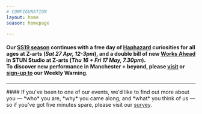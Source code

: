 ```yaml
---
# CONFIGURATION
layout: home
season: homepage

---
```

#### Our [SS19 season](/current/2019-springsummer) continues with a free day of [Haphazard](/current/2019-haphazard) curiosities for all ages at Z-arts (*Sat 27 Apr, 12-3pm*), and a double bill of new [Works Ahead](/current/2019-worksahead) in STUN Studio at Z-arts (*Thu 16 + Fri 17 May, 7.30pm*).<br>To discover new performance in Manchester + beyond, please <a href="http://wordofwarning.posthaven.com" target="_blank">visit</a> or <a href="http://eepurl.com/i_Odb" target="_blank">sign-up to</a> our Weekly Warning.          
<hr>               
#### If you've been to one of our events, we'd like to find out more about you — *who* you are, *why* you came along, and *what* you think of us — so if you've got five minutes spare, please visit our <a href="http://research.audiencesurveys.org/s.asp?k=152950990710" target="_blank">survey</a>.
